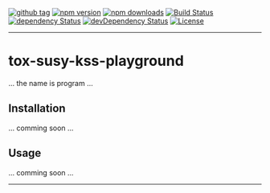 [![github tag][github-tag-image]][github-tag-url]
[![npm version][npm-version-image]][npm-version-url]
[![npm downloads][npm-downloads-image]][npm-downloads-url]
[![Build Status][travis-image]][travis-url]
[![dependency Status][david-dep-image]][david-dep-url]
[![devDependency Status][david-devdep-image]][david-devdep-url]
[![License][license-image]][license-url]

***

# tox-susy-kss-playground

... the name is program ...


## Installation

... comming soon ...


## Usage

... comming soon ...


***

[github-tag-image]: https://img.shields.io/github/tag/dasrick/tox-susy-kss-playground.svg?style=flat-square
[github-tag-url]: https://github.com/dasrick/tox-susy-kss-playground

[npm-version-image]: https://img.shields.io/npm/v/tox-susy-kss-playground.svg?style=flat-square
[npm-version-url]: https://www.npmjs.com/package/tox-susy-kss-playground
[npm-downloads-image]: https://img.shields.io/npm/dm/tox-susy-kss-playground.svg?style=flat-square
[npm-downloads-url]: https://www.npmjs.com/package/tox-susy-kss-playground

[david-dep-image]: https://david-dm.org/dasrick/tox-susy-kss-playground/status.svg
[david-dep-url]: https://david-dm.org/dasrick/tox-susy-kss-playground#info=dependencies
[david-devdep-image]: https://david-dm.org/dasrick/tox-susy-kss-playground/dev-status.svg
[david-devdep-url]: https://david-dm.org/dasrick/tox-susy-kss-playground#info=devDependencies

[travis-image]: https://travis-ci.org/dasrick/tox-susy-kss-playground.svg?branch=master
[travis-url]: https://travis-ci.org/dasrick/tox-susy-kss-playground

[license-image]: https://img.shields.io/github/license/dasrick/tox-susy-kss-playground.svg?style=flat-square
[license-url]: https://github.com/dasrick/tox-susy-kss-playground/blob/master/LICENSE
